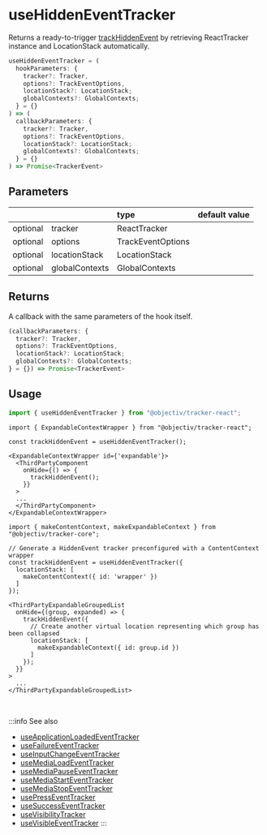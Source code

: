 # useHiddenEventTracker

Returns a ready-to-trigger [trackHiddenEvent](/tracking/react/api-reference/eventTrackers/trackHiddenEvent.md) by retrieving ReactTracker instance and LocationStack automatically.

```ts
useHiddenEventTracker = (
  hookParameters: {
    tracker?: Tracker,
    options?: TrackEventOptions,
    locationStack?: LocationStack;
    globalContexts?: GlobalContexts;
  } = {}
) => (
  callbackParameters: {
    tracker?: Tracker,
    options?: TrackEventOptions,
    locationStack?: LocationStack;
    globalContexts?: GlobalContexts;
  } = {}
) => Promise<TrackerEvent>
```

## Parameters
|          |                | type              | default value |
|:--------:|:---------------|:------------------|:--------------|
| optional | tracker        | ReactTracker      |               |
| optional | options        | TrackEventOptions |               |
| optional | locationStack  | LocationStack     |               |
| optional | globalContexts | GlobalContexts    |               |

## Returns
A callback with the same parameters of the hook itself.

```ts
(callbackParameters: {
  tracker?: Tracker,
  options?: TrackEventOptions,
  locationStack?: LocationStack;
  globalContexts?: GlobalContexts;
} = {}) => Promise<TrackerEvent>
```

## Usage
```ts
import { useHiddenEventTracker } from "@objectiv/tracker-react";
```

```tsx title="Scenario: declaratively wrapping a third party component with onHide callback"
import { ExpandableContextWrapper } from "@objectiv/tracker-react";

const trackHiddenEvent = useHiddenEventTracker();

<ExpandableContextWrapper id={'expandable'}>
  <ThirdPartyComponent
    onHide={() => {
      trackHiddenEvent();
    }}
  >
  ...
  </ThirdPartyComponent>
</ExpandableContextWrapper>
```

```tsx title="Scenario: virtual location at construction, options override and virtual location at callback"
import { makeContentContext, makeExpandableContext } from "@objectiv/tracker-core";

// Generate a HiddenEvent tracker preconfigured with a ContentContext wrapper 
const trackHiddenEvent = useHiddenEventTracker({
  locationStack: [
    makeContentContext({ id: 'wrapper' })
  ]
});

<ThirdPartyExpandableGroupedList
  onHide={(group, expanded) => {
    trackHiddenEvent({
      // Create another virtual location representing which group has been collapsed 
      locationStack: [
        makeExpandableContext({ id: group.id })
      ]
    });
  }}
>
  ...
</ThirdPartyExpandableGroupedList>
```

<br />

:::info See also
- [useApplicationLoadedEventTracker](/tracking/react/api-reference/hooks/eventTrackers/useApplicationLoadedEventTracker.md)
- [useFailureEventTracker](/tracking/react/api-reference/hooks/eventTrackers/useFailureEventTracker.md)
- [useInputChangeEventTracker](/tracking/react/api-reference/hooks/eventTrackers/useInputChangeEventTracker.md)
- [useMediaLoadEventTracker](/tracking/react/api-reference/hooks/eventTrackers/useMediaLoadEventTracker.md)
- [useMediaPauseEventTracker](/tracking/react/api-reference/hooks/eventTrackers/useMediaPauseEventTracker.md)
- [useMediaStartEventTracker](/tracking/react/api-reference/hooks/eventTrackers/useMediaStartEventTracker.md)
- [useMediaStopEventTracker](/tracking/react/api-reference/hooks/eventTrackers/useMediaStopEventTracker.md)
- [usePressEventTracker](/tracking/react/api-reference/hooks/eventTrackers/usePressEventTracker.md)
- [useSuccessEventTracker](/tracking/react/api-reference/hooks/eventTrackers/useSuccessEventTracker.md)
- [useVisibilityTracker](/tracking/react/api-reference/hooks/eventTrackers/useVisibilityTracker.md)
- [useVisibleEventTracker](/tracking/react/api-reference/hooks/eventTrackers/useVisibleEventTracker.md)
:::
